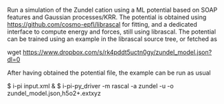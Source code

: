 Run a simulation of the Zundel cation using a ML potential based on 
SOAP features and Gaussian processes/KRR. The potential is obtained
using https://github.com/cosmo-epfl/librascal for fitting, and a 
dedicated interface to compute energy and forces, still using librascal.
The potential can be trained using an example in the librascal source
tree, or fetched as

wget https://www.dropbox.com/s/rk4pddt5uctn0gy/zundel_model.json?dl=0

After having obtained the potential file, the example can be run as usual

$ i-pi input.xml &
$ i-pi-py_driver -m rascal -a zundel -u -o zundel_model.json,h5o2+.extxyz

